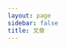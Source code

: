 ```yaml
---
layout: page
sidebar: false
title: 文章
---
```


<script setup>
import ArticleList from "@/components/ArticleList.vue"
</script>

<ArticleList />

<style>
.VPPage {
    padding: 0 5%;
}
</style>
